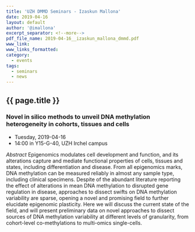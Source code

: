 ```yaml
---
title: 'UZH DMMD Seminars - Izaskun Mallona'
date: 2019-04-16
layout: default
author: '@imallona'
excerpt_separator: <!--more-->
pdf_file_name: 2019-04-16__izaskun_mallona_dmmd.pdf
www_link:
www_links_formatted:
category:
  - events
tags:
  - seminars
  - news
---
```


## {{ page.title }}
### Novel  in  silico  methods  to  unveil  DNA  methylation  heterogeneity  in  cohorts,  tissues  and  cells

* Tuesday, 2019-04-16
* 14:00 in Y15-G-40, UZH Irchel campus

<!--more-->

*Abstract* Epigenomics modulates cell development and function, and its alterations capture and mediate functional properties of cells, tissues and states, including differentiation and disease. From all epigenomics marks, DNA methylation can be measured reliably in almost any sample type, including clinical specimens. Despite of the abundant literature reporting the effect of alterations in mean DNA methylation to disrupted gene regulation in disease, approaches to dissect swifts on DNA methylation variability are sparse, opening a novel and promising field to further elucidate epigenomic plasticity. Here we will discuss the current state of the field, and will present preliminary data on novel approaches to dissect sources of DNA methylation variability at different levels of granularity, from cohort-level co-methylations to multi-omics single-cells.
